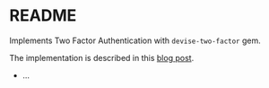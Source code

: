 # README

Implements Two Factor Authentication with `devise-two-factor` gem.

The implementation is described in this [blog post](https://alisafrunza.github.io/blog/rails/two-factor-auth.html).
* ...
